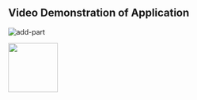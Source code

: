 ## Video Demonstration of Application

![add-part](add-part.gif)

<img src="https://i.natgeofe.com/k/59ccd67f-c57c-4946-99bd-f957a38dafaa/hippopotamus-closeup-water_square.jpg" width="100" height="100">
